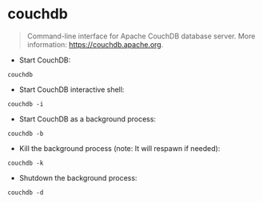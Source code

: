 # couchdb

> Command-line interface for Apache CouchDB database server.
> More information: <https://couchdb.apache.org>.

- Start CouchDB:

`couchdb`

- Start CouchDB interactive shell:

`couchdb -i`

- Start CouchDB as a background process:

`couchdb -b`

- Kill the background process (note: It will respawn if needed):

`couchdb -k`

- Shutdown the background process:

`couchdb -d`
